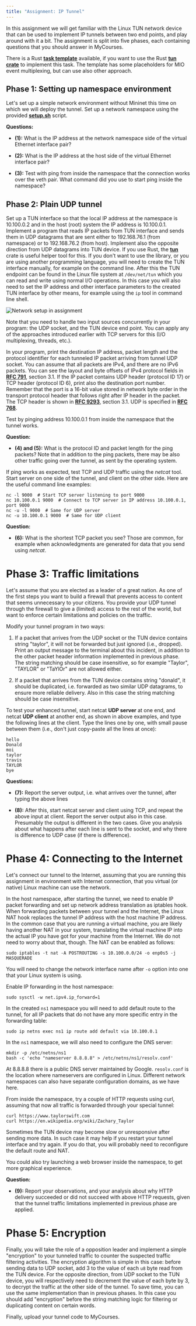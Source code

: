 ```yaml
---
title: "Assignment: IP Tunnel"
---
```


In this assignment we will get familiar with the Linux TUN network device that
can be used to implement IP tunnels between two end points, and play around with
it a bit. The assignment is split into five phases, each containing questions
that you should answer in MyCourses.

There is a Rust
**[task template](https://github.com/PasiSa/AdvancedNetworking/tree/main/assignments/task-tun)**
available, if you want to use the Rust **[tun crate](https://crates.io/crates/tun)**
to implement this task. The template has some placeholders for MIO event
multiplexing, but can use also other approach.

## Phase 1: Setting up namespace environment

Let's set up a simple network environment without Mininet this time on which we
will deploy the tunnel. Set up a network namespace using the provided
**[setup.sh](setup.sh)** script.

**Questions:**

- **(1):** What is the IP address at the network namespace side of the virtual
  Ethernet interface pair?

- **(2):** What is the IP address at the host side of the virtual Ethernet
  interface pair?

- **(3):** Test with ping from inside the namespace that the connection works
  over the veth pair. What command did you use to start ping inside the
  namespace?

## Phase 2: Plain UDP tunnel

Set up a TUN interface so that the local IP address at the namespace is
10.100.0.2 and in the host (root) system the IP address is 10.100.0.1. Implement
a program that reads IP packets from TUN interface and sends them in UDP
datagrams that are sent either to 192.168.76.1 (from namespace) or to
192.168.76.2 (from host). Implement also the opposite direction from UDP
datagrams into TUN device. If you use Rust, the
**[tun](https://crates.io/crates/tun)** crate is useful helper tool for this. If
you don't want to use the library, or you are using another programming
language, you will need to create the TUN interface manually, for example on the
command line. After this the TUN endpoint can be found in the Linux file system
at `/dev/net/tun` which you can read and write using normal I/O operations. In
this case you will also need to set the IP address and other interface
parameters to the created TUN interface by other means, for example using the
`ip` tool in command line shell.

![Network setup in assignment](/assignments/task-tun/namespaces.png "Network setup in assignment")

Note that you need to handle two input sources concurrently in your program: the
UDP socket, and the TUN device end point. You can apply any of the approaches
introduced earlier with TCP servers for this (I/O multiplexing, threads, etc.).

In your program, print the destination IP address, packet length and the
protocol identifier for each tunneled IP packet arriving from tunnel UDP socket.
You can assume that all packets are IPv4, and there are no IPv6 packets. You can
see the layout and byte offsets of IPv4 protocol fields in
**[RFC 791](https://datatracker.ietf.org/doc/html/rfc791)**, section 3.1.
If the IP packet contains UDP header (protocol ID 17) or TCP header (protocol ID
6), print also the destination port number. Remember that the port is a 16-bit
value stored in network byte order in the transport protocol header that follows
right after IP header in the packet. The TCP header is shown in
**[RFC 9293](https://datatracker.ietf.org/doc/html/rfc9293)**, section 3.1.
UDP is specified in **[RFC 768](https://datatracker.ietf.org/doc/html/rfc768)**.

Test by pinging address 10.100.0.1 from inside the namespace that the tunnel
works.

**Question:**

- **(4) and (5):** What is the protocol ID and packet length for the ping
  packets? Note that in addition to the ping packets, there may be also other
  traffic going over the tunnel, as sent by the operating system.

If ping works as expected, test TCP and UDP traffic using the _netcat_ tool.
Start server on one side of the tunnel, and client on the other side. Here are
the useful command line examples:

    nc -l 9000  # Start TCP server listening to port 9000
    nc 10.100.0.1 9000  # Connect to TCP server in IP address 10.100.0.1, port 9000
    nc -u -l 9000  # Same for UDP server
    nc -u 10.100.0.1 9000  # Same for UDP client

**Question:**

- **(6):** What is the shortest TCP packet you see? Those are common, for
  example when acknowledgments are generated for data that you send using
  _netcat_.

# Phase 3: Traffic limitations

Let's assume that you are elected as a leader of a great nation. As one of the
first steps you want to build a firewall that prevents access to content that
seems unnecessary to your citizens. You provide your UDP tunnel through the
firewall to give a (limited) access to the rest of the world, but want to
enforce certain limitations and policies on the traffic.

Modify your tunnel program in two ways:

1. If a packet that arrives from the UDP socket or the TUN device contains
   string "taylor", it will not be forwarded but just ignored (i.e., dropped).
   Print an output message to the terminal about this incident, in addition to
   the other packet header information implemented in previous phase. The string
   matching should be case insensitive, so for example "Taylor", "TAYLOR" or
   "TaYlOr" are not allowed either.

2. If a packet that arrives from the TUN device contains string "donald", it
   should be duplicated, i.e. forwarded as two similar UDP datagrams, to ensure
   more reliable delivery. Also in this case the string matching should be case
   insensitive.

To test your enhanced tunnel, start netcat **UDP server** at one end, and netcat
**UDP client** at another end, as shown in above examples, and type the
following lines at the client. Type the lines one by one, with small pause
between them (i.e., don't just copy-paste all the lines at once):

    hello
    Donald
    moi
    taylor
    travis
    TAYLOR
    bye

**Questions:**

- **(7):** Report the server output, i.e. what arrives over the tunnel, after
  typing the above lines

- **(8):** After this, start netcat server and client using TCP, and repeat the
  above input at client. Report the server output also in this case. Presumably
  the output is different in the two cases. Give you analysis about what happens
  after each line is sent to the socket, and why there is difference to UDP case
  (if there is difference).

# Phase 4: Connecting to the Internet

Let's connect our tunnel to the Internet, assuming that you are running this
assignment in environment with Internet connection, that you virtual (or native)
Linux machine can use the network.

In the host namespace, after starting the tunnel, we need to enable IP packet
forwarding and set up network address translation as iptables hook. When
forwarding packets between your tunnel and the Internet, the Linux NAT hook
replaces the tunnel IP address with the host machine IP address. In the common
case that you are running a virtual machine, you are likely having another NAT
in your system, translating the virtual machine IP into the actual IP you have
got for your machine from the Internet. We do not need to worry about that,
though. The NAT can be enabled as follows:

    sudo iptables -t nat -A POSTROUTING -s 10.100.0.0/24 -o enp0s5 -j MASQUERADE

You will need to change the network interface name after `-o` option into one
that your Linux system is using.

Enable IP forwarding in the host namespace:

    sudo sysctl -w net.ipv4.ip_forward=1

In the created `ns1` namespace you will need to add default route to the tunnel,
for all IP packets that do not have any more specific entry in the forwarding
table:

    sudo ip netns exec ns1 ip route add default via 10.100.0.1

In the `ns1` namespace, we will also need to configure the DNS server:

    mkdir -p /etc/netns/ns1
    bash -c 'echo "nameserver 8.8.8.8" > /etc/netns/ns1/resolv.conf'

At 8.8.8.8 there is a public DNS server maintained by Google. `resolv.conf` is
the location where nameservers are configured in Linux. Different network
namespaces can also have separate configuration domains, as we have here.

From inside the namespace, try a couple of HTTP requests using curl, assuming
that now all traffic is forwarded through your special tunnel:

    curl https://www.taylorswift.com
    curl https://en.wikipedia.org/wiki/Zachary_Taylor

Sometimes the TUN device may become slow or unresponsive after sending more
data. In such case it may help if you restart your tunnel interface and try
again. If you do that, you will probably need to reconfigure the default route
and NAT.

You could also try launching a web browser inside the namespace, to get more
graphical experience.

**Question:**

- **(9):** Report your observations, and your analysis about why HTTP delivery
  succeeded or did not succeed with above HTTP requests, given that the tunnel
  traffic limitations implemented in previous phase are applied.

# Phase 5: Encryption

Finally, you will take the role of a opposition leader and implement a simple
"encryption" to your tunneled traffic to counter the suspected traffic filtering
activities. The encryption algorithm is simple in this case: before sending data
to UDP socket, add 3 to the value of each `u8` byte read from the TUN device.
For the opposite direction, from UDP socket to the TUN device, you will
respectively need to decrement the value of each byte by 3, to decrypt the
traffic at the other side of the tunnel. To save time, you can use the same
implementation than in previous phases. In this case you should add "encryption"
before the string matching logic for filtering or duplicating content on certain
words.

Finally, upload your tunnel code to MyCourses.
